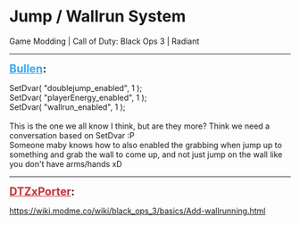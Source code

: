 # Jump / Wallrun System
Game Modding | Call of Duty: Black Ops 3 | Radiant

---
<strong style="font-size: 1.4em;"><span style="text-decoration: underline;text-decoration-color: #34a7f9;"><span style="color:#34a7f9;">Bullen</span></span>:</strong>

<p>SetDvar( &quot;doublejump_enabled&quot;, 1 );<br />SetDvar( &quot;playerEnergy_enabled&quot;, 1 );<br />SetDvar( &quot;wallrun_enabled&quot;, 1 );<br /><br />This is the one we all know I think, but are they more? Think we need a conversation based on SetDvar :P<br />Someone maby knows how to also enabled the grabbing when jump up to something and grab the wall to come up, and not just jump on the wall like you don&#39;t have arms/hands xD</p>

---
<strong style="font-size: 1.4em;"><span style="text-decoration: underline;text-decoration-color: #CB2D36;"><span style="color:#CB2D36;">DTZxPorter</span></span>:</strong>

<p><a href="https://wiki.modme.co/wiki/black_ops_3/basics/Add-wallrunning.html">https://wiki.modme.co/wiki/black_ops_3/basics/Add-wallrunning.html</a></p>
